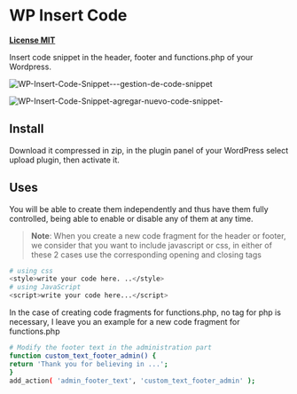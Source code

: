 # WP Insert Code

[**License MIT**](https://github.com/javiervilchezl/wp-insert-code/blob/master/LICENSE)

Insert code snippet in the header, footer and functions.php of your Wordpress.

![WP-Insert-Code-Snippet---gestion-de-code-snippet](https://github.com/javiervilchezl/wp-insert-code/assets/161946280/479245c2-b5ba-45e3-b06c-28a789d67339)

![WP-Insert-Code-Snippet-agregar-nuevo-code-snippet-](https://github.com/javiervilchezl/wp-insert-code/assets/161946280/a4179155-61d1-47b9-946e-73ea10a17a8a)


## Install

Download it compressed in zip, in the plugin panel of your WordPress select upload plugin, then activate it.

## Uses

You will be able to create them independently and thus have them fully controlled, being able to enable or disable any of them at any time.

>**Note**: When you create a new code fragment for the header or footer, we consider that you want to include javascript or css, in either of these 2 cases use the corresponding opening and closing tags

```bash
# using css
<style>write your code here. ..</style>
# using JavaScript
<script>write your code here...</script>
```
In the case of creating code fragments for functions.php, no tag for php is necessary, I leave you an example for a new code fragment for functions.php

```bash
# Modify the footer text in the administration part
function custom_text_footer_admin() {
return 'Thank you for believing in ...';
}
add_action( 'admin_footer_text', 'custom_text_footer_admin' );
```





